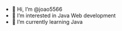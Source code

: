 - 👋 Hi, I’m @joao5566
- 👀 I’m interested in Java Web development
- 🌱 I’m currently learning Java

<!---
joao5566/joao5566 is a ✨ special ✨ repository because its `README.md` (this file) appears on your GitHub profile.
You can click the Preview link to take a look at your changes.
--->
